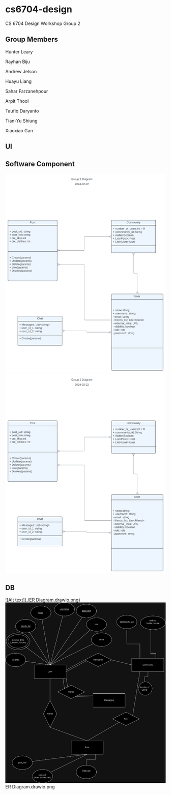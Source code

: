 # cs6704-design
CS 6704 Design Workshop Group 2

## Group Members
Hunter Leary

Rayhan Biju

Andrew Jelson

Huayu Liang

Sahar Farzanehpour

Arpit Thool

Taufiq Daryanto

Tian-Yu Shiung

Xiaoxiao Gan

## UI

## Software Component

![Alt text](./software_component_diagram.svg)
<img src="./software_component_diagram.svg">

## DB

![Alt text](./ER Diagram.drawio.png)
<img src="./ER Diagram.drawio.png">
ER Diagram.drawio.png
